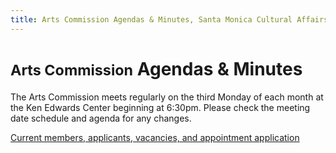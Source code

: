 ```yaml
---
title: Arts Commission Agendas & Minutes, Santa Monica Cultural Affairs
---
```



<small>Arts Commission</small> Agendas & Minutes
=================================

The Arts Commission meets regularly on the third Monday of each month at the Ken Edwards Center beginning at 6:30pm. Please check the meeting date schedule and agenda for any changes.

[Current members, applicants, vacancies, and appointment application](https://www.smgov.net/departments/clerk/boards.aspx?id=53687092546 "Current members, applicants, vacancies, and appointment application")

